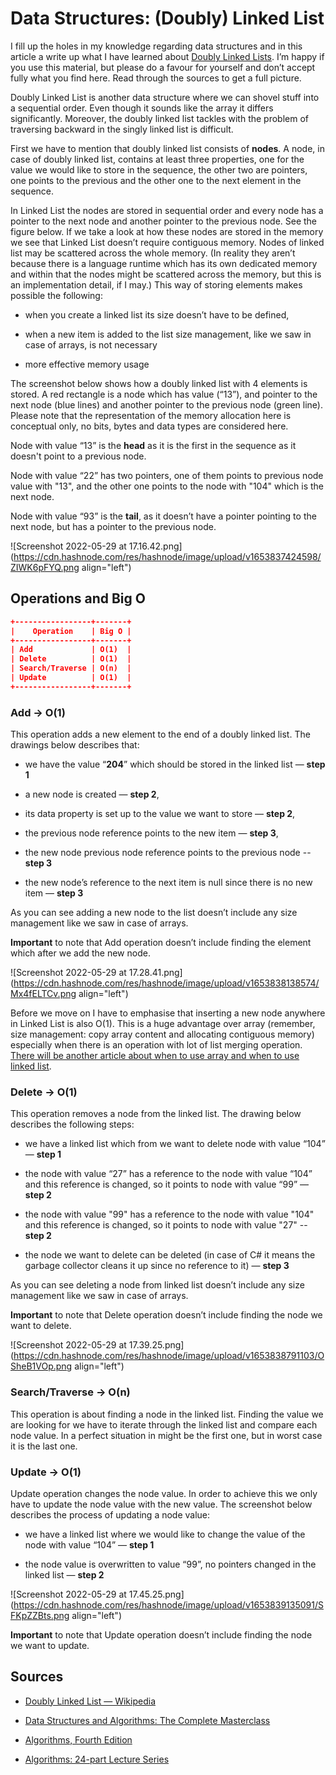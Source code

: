 # Data Structures: (Doubly) Linked List

I fill up the holes in my knowledge regarding data structures and in this article a write up what I have learned about [Doubly Linked Lists](https://en.wikipedia.org/wiki/Doubly_linked_list). I’m happy if you use this material, but please do a favour for yourself and don’t accept fully what you find here. Read through the sources to get a full picture.

Doubly Linked List is another data structure where we can shovel stuff into a sequential order. Even though it sounds like the array it differs significantly. Moreover, the doubly linked list tackles with the problem of traversing backward in the singly linked list is difficult.

First we have to mention that doubly linked list consists of **nodes**. A node, in case of doubly linked list, contains at least three properties, one for the value we would like to store in the sequence, the other two are pointers, one points to the previous and the other one to the next element in the sequence.

In Linked List the nodes are stored in sequential order and every node has a pointer to the next node and another pointer to the previous node. See the figure below. If we take a look at how these nodes are stored in the memory we see that Linked List doesn’t require contiguous memory. Nodes of linked list may be scattered across the whole memory. (In reality they aren’t because there is a language runtime which has its own dedicated memory and within that the nodes might be scattered across the memory, but this is an implementation detail, if I may.) This way of storing elements makes possible the following:

* when you create a linked list its size doesn’t have to be defined,
    
* when a new item is added to the list size management, like we saw in case of arrays, is not necessary
    
* more effective memory usage
    

The screenshot below shows how a doubly linked list with 4 elements is stored. A red rectangle is a node which has value (“13”), and pointer to the next node (blue lines) and another pointer to the previous node (green line). Please note that the representation of the memory allocation here is conceptual only, no bits, bytes and data types are considered here.

Node with value “13” is the **head** as it is the first in the sequence as it doesn't point to a previous node.

Node with value “22” has two pointers, one of them points to previous node value with "13", and the other one points to the node with "104" which is the next node.

Node with value “93” is the **tail**, as it doesn’t have a pointer pointing to the next node, but has a pointer to the previous node.

![Screenshot 2022-05-29 at 17.16.42.png](https://cdn.hashnode.com/res/hashnode/image/upload/v1653837424598/ZIWK6pFYQ.png align="left")

## Operations and Big O

```json
+-----------------+-------+
|    Operation    | Big O |
+-----------------+-------+
| Add             | O(1)  |
| Delete          | O(1)  |
| Search/Traverse | O(n)  |
| Update          | O(1)  |
+-----------------+-------+
```

### Add → O(1)

This operation adds a new element to the end of a doubly linked list. The drawings below describes that:

* we have the value “**204**” which should be stored in the linked list — **step 1**
    
* a new node is created — **step 2**,
    
* its data property is set up to the value we want to store — **step 2**,
    
* the previous node reference points to the new item — **step 3**,
    
* the new node previous node reference points to the previous node -- **step 3**
    
* the new node’s reference to the next item is null since there is no new item — **step 3**
    

As you can see adding a new node to the list doesn’t include any size management like we saw in case of arrays.

**Important** to note that Add operation doesn’t include finding the element which after we add the new node.

![Screenshot 2022-05-29 at 17.28.41.png](https://cdn.hashnode.com/res/hashnode/image/upload/v1653838138574/Mx4fELTCv.png align="left")

Before we move on I have to emphasise that inserting a new node anywhere in Linked List is also O(1). This is a huge advantage over array (remember, size management: copy array content and allocating contiguous memory) especially when there is an operation with lot of list merging operation. [There will be another article about when to use array and when to use linked list](https://andrascsanyi.hashnode.dev/array-or-linkedlist-or-custom-data-type).

### Delete → O(1)

This operation removes a node from the linked list. The drawing below describes the following steps:

* we have a linked list which from we want to delete node with value “104” — **step 1**
    
* the node with value “27” has a reference to the node with value “104” and this reference is changed, so it points to node with value “99” — **step 2**
    
* the node with value "99" has a reference to the node with value "104" and this reference is changed, so it points to node with value "27" -- **step 2**
    
* the node we want to delete can be deleted (in case of C# it means the garbage collector cleans it up since no reference to it) — **step 3**
    

As you can see deleting a node from linked list doesn’t include any size management like we saw in case of arrays.

**Important** to note that Delete operation doesn’t include finding the node we want to delete.

![Screenshot 2022-05-29 at 17.39.25.png](https://cdn.hashnode.com/res/hashnode/image/upload/v1653838791103/OSheB1VOp.png align="left")

### Search/Traverse → O(n)

This operation is about finding a node in the linked list. Finding the value we are looking for we have to iterate through the linked list and compare each node value. In a perfect situation in might be the first one, but in worst case it is the last one.

### Update → O(1)

Update operation changes the node value. In order to achieve this we only have to update the node value with the new value. The screenshot below describes the process of updating a node value:

* we have a linked list where we would like to change the value of the node with value “104” — **step 1**
    
* the node value is overwritten to value “99”, no pointers changed in the linked list — **step 2**
    

![Screenshot 2022-05-29 at 17.45.25.png](https://cdn.hashnode.com/res/hashnode/image/upload/v1653839135091/SFKpZZBts.png align="left")

**Important** to note that Update operation doesn’t include finding the node we want to update.

## Sources

* [Doubly Linked List — Wikipedia](https://en.wikipedia.org/wiki/Doubly_linked_list)
    
* [Data Structures and Algorithms: The Complete Masterclass](https://learning.oreilly.com/videos/data-structures-and/9781801078504/)
    
* [Algorithms, Fourth Edition](https://learning.oreilly.com/library/view/algorithms-fourth-edition/9780132762564/)
    
* [Algorithms: 24-part Lecture Series](https://learning.oreilly.com/videos/algorithms-24-part-lecture/9780134384528/)